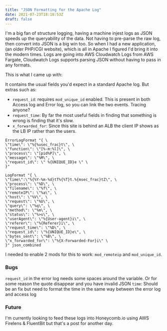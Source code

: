 ```yaml
---
title: "JSON Formatting for the Apache Log"
date: 2021-07-23T18:18:53Z
draft: false
---
```


I'm a big fan of structure logging, having a machine injest logs as JSON speeds up the queryability of the data. Not having to pre-parse the raw log, then convert into JSON is a big win too. So when I had a new application, (an older PHP/CGI website), which is all in Apache I figured I'd bring it into the modern times. Logs are going into AWS Cloudwatch Logs from AWS Fargate, Cloudwatch Logs supports parsing JSON without having to pass in any formats.

This is what I came up with:

It contains the usual fields you'd expect in a standard Apache log. But extras such as: 
* `request_id`: requires `mod_unique_id` enabled. This is present in both Access log and Error log, so you can link the two events. Tracing anyone?
* `request_time`: By far the most useful fields in finding that something is wrong is finding that it's slow.
* `x_forwarded_for`: Since this site is behind an ALB the client IP shows as the LB IP rather than the users.

```
ErrorLogFormat "{ \
\"time\": \"%{%usec_frac}t\", \
\"function\": \"[%-m:%l]\", \
\"process\": \"[pid%P]\", \
\"message\": \"%M\", \
\"request_id\": \" %{UNIQUE_ID}e \" \
}"

LogFormat "{ \
\"time\":\"%{%Y-%m-%d}tT%{%T}t.%{msec_frac}tZ\", \
\"process\": \"%D\", \
\"filename\": \"%f\", \
\"remoteIP\": \"%a\", \
\"host\": \"%V\", \
\"request\": \"%U\", \
\"query\": \"%q\", \
\"method\": \"%m\", \
\"status\": \"%>s\", \
\"userAgent\": \"%{User-agent}i\", \
\"referer\": \"%{Referer}i\", \
\"request_time\": \"%D\", \
\"request_id\": \"%{UNIQUE_ID}e\", \
\"bytes_sent\": \"%B\", \
\"x_forwarded_for\": \"%{X-Forwarded-For}i\" \
}" json_combined
```

I needed to enable 2 mods for this to work: `mod_remoteip` and `mod_unique_id`.

### Bugs
`request_id` in the error log needs some spaces around the variable. Or for some reason the quote disappear and you have invalid JSON
`time`: Should be an fix but need to format the time in the same way between the error log and access log

### Future
I'm currently looking to feed these logs into Honeycomb.io using AWS Firelens & FluentBit but that's a post for another day.

